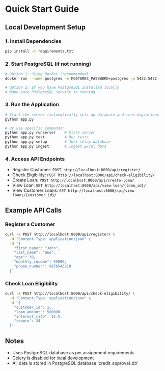 # Quick Start Guide

## Local Development Setup

### 1. Install Dependencies
```bash
pip install -r requirements.txt
```

### 2. Start PostgreSQL (if not running)
```bash
# Option 1: Using Docker (recommended)
docker run --name postgres -e POSTGRES_PASSWORD=postgres -p 5432:5432 -d postgres:13

# Option 2: If you have PostgreSQL installed locally
# Make sure PostgreSQL service is running
```

### 3. Run the Application
```bash
# Start the server (automatically sets up database and runs migrations)
python app.py

# Or use specific commands:
python app.py runserver    # Start server
python app.py test         # Run tests
python app.py setup        # Just setup database
python app.py ingest       # Ingest Excel data
```

### 4. Access API Endpoints
- Register Customer: `POST http://localhost:8000/api/register/`
- Check Eligibility: `POST http://localhost:8000/api/check-eligibility/`
- Create Loan: `POST http://localhost:8000/api/create-loan/`
- View Loan: `GET http://localhost:8000/api/view-loan/{loan_id}/`
- View Customer Loans: `GET http://localhost:8000/api/view-loans/{customer_id}/`

## Example API Calls

### Register a Customer
```bash
curl -X POST http://localhost:8000/api/register/ \
  -H "Content-Type: application/json" \
  -d '{
    "first_name": "John",
    "last_name": "Doe",
    "age": 30,
    "monthly_income": 50000,
    "phone_number": 9876543210
  }'
```

### Check Loan Eligibility
```bash
curl -X POST http://localhost:8000/api/check-eligibility/ \
  -H "Content-Type: application/json" \
  -d '{
    "customer_id": 1,
    "loan_amount": 500000,
    "interest_rate": 12.5,
    "tenure": 24
  }'
```

## Notes
- Uses PostgreSQL database as per assignment requirements
- Celery is disabled for local development
- All data is stored in PostgreSQL database 'credit_approval_db' 